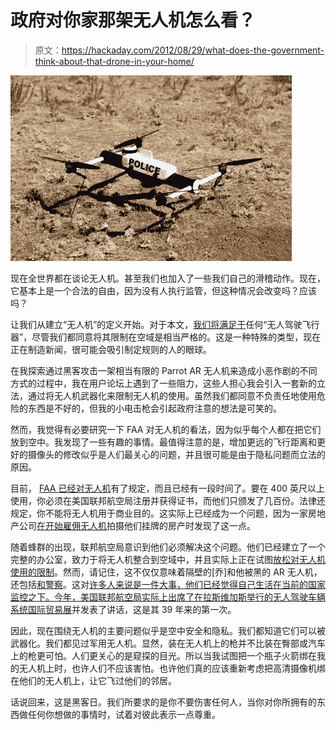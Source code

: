 # 政府对你家那架无人机怎么看？

> 原文：<https://hackaday.com/2012/08/29/what-does-the-government-think-about-that-drone-in-your-home/>

[![](img/541bb6869e8eb6b886b316b076be89d0.png "policedrone")](http://hackaday.com/wp-content/uploads/2012/08/policedrone.jpg)

现在全世界都在谈论无人机。甚至我们也加入了一些我们自己的滑稽动作。现在，它基本上是一个合法的自由，因为没有人执行监管，但这种情况会改变吗？应该吗？

让我们从建立“无人机”的定义开始。对于本文，[我们将满足于](http://en.wikipedia.org/wiki/Unmanned_aerial_vehicle)任何“无人驾驶飞行器”，尽管我们都同意将其限制在空域是相当严格的。这是一种特殊的类型，现在正在制造新闻，很可能会吸引制定规则的人的眼球。

在我探索通过黑客攻击一架相当有限的 Parrot AR 无人机来造成小恶作剧的不同方式的过程中，我在用户论坛上遇到了一些阻力，这些人担心我会引入一套新的立法，通过将无人机武器化来限制无人机的使用。虽然我们都同意不负责任地使用危险的东西是不好的，但我的小电击枪会引起政府注意的想法是可笑的。

然而，我觉得有必要研究一下 FAA 对无人机的看法，因为似乎每个人都在把它们放到空中。我发现了一些有趣的事情。最值得注意的是，增加更远的飞行距离和更好的摄像头的修改似乎是人们最关心的问题，并且很可能是由于隐私问题而立法的原因。

目前， [FAA 已经对无人机](http://www.faa.gov/about/initiatives/uas/)有了规定，而且已经有一段时间了。要在 400 英尺以上使用，你必须在美国联邦航空局注册并获得证书，而他们只颁发了几百份。法律还规定，你不能将无人机用于商业目的。这实际上已经成为一个问题，因为一家房地产公司[在开始雇佣无人机](http://latimesblogs.latimes.com/lanow/2012/01/lapd-cracks-down-on-drone-aircraft-use-by-real-estate-)拍摄他们挂牌的房产时发现了这一点。

随着蜂群的出现，联邦航空局意识到他们必须解决这个问题。他们已经建立了一个完整的办公室，致力于将无人机整合到空域中，并且实际上正在试图[放松对无人机使用的限制](http://tpmmuckraker.talkingpointsmemo.com/2012/02/the_drone_next_door_new_faa_rules_will_increase_ua.php)。然而，请记住，这不仅仅意味着隔壁的[乔]和他被黑的 AR 无人机，还包括[和警察](http://www.yourhoustonnews.com/courier/news/mcso-waiting-for-right-moment-to-deploy-drone/article_12c6dc67-e005-5e76-820c-043c755690d7.html)。这对[许多人来说是一件大事，他们已经觉得自己生活在当前的国家监控之下。今年，美国联邦航空局实际上](http://epic.org/privacy/drones/)[出席了在拉斯维加斯举行的无人驾驶车辆系统国际贸易展](http://www.latimes.com/business/money/la-fi-mo-auvsi-faa-drone-huerta-20120807,0,7879345.story)并发表了讲话，这是其 39 年来的第一次。

因此，现在围绕无人机的主要问题似乎是空中安全和隐私。我们都知道它们可以被武器化。我们都见过军用无人机。显然，装在无人机上的枪并不比装在臀部或汽车上的枪更可怕。人们更关心的是窥探的目光。所以当我试图把一个瓶子火箭绑在我的无人机上时，也许人们不应该害怕。也许他们真的应该重新考虑把高清摄像机绑在他们的无人机上，让它飞过他们的邻居。

话说回来，这是黑客日。我们所要求的是你不要伤害任何人，当你对你所拥有的东西做任何你想做的事情时，试着对彼此表示一点尊重。